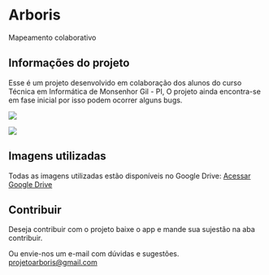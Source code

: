 # Arboris

Mapeamento colaborativo

## Informações do projeto

Esse é um projeto desenvolvido em colaboração dos alunos do curso Técnica em Informática de Monsenhor Gil - PI,
O projeto ainda encontra-se em fase inicial por isso podem ocorrer alguns bugs.

![](https://lh5.googleusercontent.com/hC1sON1H0bbMA3IIY364xYkRFTAMY8w5Igx-vp1dZKYHe-0c-iLAlPwXoRlkSRREKymWDNbn2GyFWq47hoQG=w1366-h608)

![](https://img.ibxk.com.br/2016/02/24/24120655953583.jpg?w=1120&h=420&mode=crop&scale=both)

## Imagens utilizadas 

Todas as imagens utilizadas estão disponíveis no Google Drive:
[Acessar Google Drive](https://drive.google.com/drive/folders/1QuQ-9eSuAs0UYsxOFNTdGnxSXXHFJKuf)


## Contribuir

Deseja contribuir com o projeto baixe o app e mande sua sujestão na aba contribuir.

Ou envie-nos um e-mail com dúvidas e sugestões. projetoarboris@gmail.com
